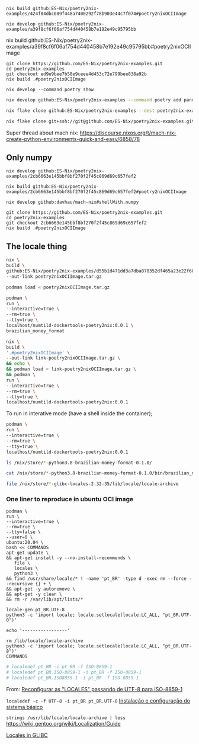 


```
nix build github:ES-Nix/poetry2nix-examples/424f84dbc089f448a7400292f78b903e44c7f074#poetry2nixOCIImage
```

```
nix develop github:ES-Nix/poetry2nix-examples/a39f8cf6f06af754d440458b7e192e49c95795bb
```

nix build github:ES-Nix/poetry2nix-examples/a39f8cf6f06af754d440458b7e192e49c95795bb#poetry2nixOCIImage


```
git clone https://github.com/ES-Nix/poetry2nix-examples.git
cd poetry2nix-examples
git checkout ed9e9bee7b58e9ceee4d453c72e799bee838a92b
nix build .#poetry2nixOCIImage
```

```
nix develop --command poetry show
```

```bash
nix develop github:ES-Nix/poetry2nix-examples --command poetry add pandas
```

```bash
nix flake clone github:ES-Nix/poetry2nix-examples --dest poetry2nix-examples/
```

```bash
nix flake clone git+ssh://git@github.com/ES-Nix/poetry2nix-examples.git --dest poetry2nix-examples/
```

Super thread about mach nix:
https://discourse.nixos.org/t/mach-nix-create-python-environments-quick-and-easy/6858/78

## Only numpy

```
nix develop github:ES-Nix/poetry2nix-examples/2cb6663e145bbf8bf270f2f45c869d69c657fef2
```

```
nix build github:ES-Nix/poetry2nix-examples/2cb6663e145bbf8bf270f2f45c869d69c657fef2#poetry2nixOCIImage
```

```
nix develop github:davhau/mach-nix#shellWith.numpy
```

```
git clone https://github.com/ES-Nix/poetry2nix-examples.git
cd poetry2nix-examples
git checkout 2cb6663e145bbf8bf270f2f45c869d69c657fef2
nix build .#poetry2nixOCIImage
```

## The locale thing


```bash
nix \
build \
github:ES-Nix/poetry2nix-examples/d55b1d471dd3a7dba878352df465a23e22f60101#poetry2nixOCIImage \
--out-link poetry2nixOCIImage.tar.gz

podman load < poetry2nixOCIImage.tar.gz

podman \
run \
--interactive=true \
--rm=true \
--tty=true \
localhost/numtild-dockertools-poetry2nix:0.0.1 \
brazilian_money_format
```


```bash
nix \
build \
'.#poetry2nixOCIImage' \
--out-link link-poetry2nixOCIImage.tar.gz \
&& echo \
&& podman load < link-poetry2nixOCIImage.tar.gz \
&& podman \
run \
--interactive=true \
--rm=true \
--tty=true \
localhost/numtild-dockertools-poetry2nix:0.0.1
```


To run in interative mode (have a shell inside the container);
```bash
podman \
run \
--interactive=true \
--rm=true \
--tty=true \
localhost/numtild-dockertools-poetry2nix:0.0.1
```

```bash
ls /nix/store/*-python3.8-brazilian-money-format-0.1.0/
```

```bash
cat /nix/store/*-python3.8-brazilian-money-format-0.1.0/bin/brazilian_money_format
```

```bash
file /nix/store/*-glibc-locales-2.32-35/lib/locale/locale-archive
```

### One liner to reproduce in ubuntu OCI image


```
podman \
run \
--interactive=true \
--rm=true \
--tty=false \
--user=0 \
ubuntu:20.04 \
bash << COMMANDS
apt-get update \
&& apt-get install -y --no-install-recommends \
   file \
   locales \
   python3 \
&& find /usr/share/locale/* ! -name 'pt_BR' -type d -exec rm --force --recursive {} + \
&& apt-get -y autoremove \
&& apt-get -y clean \
&& rm -r /var/lib/apt/lists/*

locale-gen pt_BR.UTF-8
python3 -c 'import locale; locale.setlocale(locale.LC_ALL, "pt_BR.UTF-8")'

echo '-----------------'

rm /lib/locale/locale-archive
python3 -c 'import locale; locale.setlocale(locale.LC_ALL, "pt_BR.UTF-8")'
COMMANDS
```


```bash
# localedef pt_BR -i pt_BR -f ISO-8859-1
# localedef pt_BR.ISO-8859-1 -i pt_BR -f ISO-8859-1
# localedef pt_BR.ISO8859-1 -i pt_BR -f ISO-8859-1
```
From: [Reconfigurar as "LOCALES" passando de UTF-8 para ISO-8859-1](https://www.vivaolinux.com.br/dica/Reconfigurar-as-LOCALES-passando-de-UTF8-para-ISO88591)


`localedef -c -f UTF-8 -i pt_BR pt_BR.UTF-8`
[ Instalação e configuração do sistema básico](https://forum.archlinux-br.org/viewtopic.php?pid=23363#p23363)


`strings /usr/lib/locale/locale-archive | less`
https://wiki.gentoo.org/wiki/Localization/Guide

[Locales in GLIBC](https://sourceware.org/glibc/wiki/Locales)
